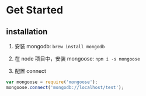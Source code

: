 # Get Started

## installation

1. 安装 mongodb: `brew install mongodb`

2. 在 node 项目中，安装 mongoose: `npm i -s mongoose`

3. 配置 connect

```javascript
var mongoose = require('mongoose');
mongoose.connect('mongodb://localhost/test');
```
